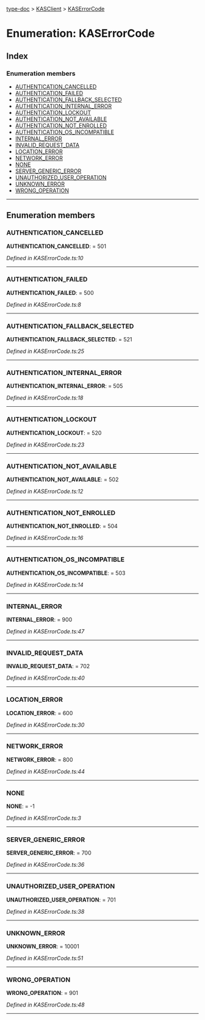 [type-doc](../README.md) > [KASClient](../modules/kasclient.md) > [KASErrorCode](../enums/kasclient.kaserrorcode.md)

# Enumeration: KASErrorCode

## Index

### Enumeration members

* [AUTHENTICATION_CANCELLED](kasclient.kaserrorcode.md#authentication_cancelled)
* [AUTHENTICATION_FAILED](kasclient.kaserrorcode.md#authentication_failed)
* [AUTHENTICATION_FALLBACK_SELECTED](kasclient.kaserrorcode.md#authentication_fallback_selected)
* [AUTHENTICATION_INTERNAL_ERROR](kasclient.kaserrorcode.md#authentication_internal_error)
* [AUTHENTICATION_LOCKOUT](kasclient.kaserrorcode.md#authentication_lockout)
* [AUTHENTICATION_NOT_AVAILABLE](kasclient.kaserrorcode.md#authentication_not_available)
* [AUTHENTICATION_NOT_ENROLLED](kasclient.kaserrorcode.md#authentication_not_enrolled)
* [AUTHENTICATION_OS_INCOMPATIBLE](kasclient.kaserrorcode.md#authentication_os_incompatible)
* [INTERNAL_ERROR](kasclient.kaserrorcode.md#internal_error)
* [INVALID_REQUEST_DATA](kasclient.kaserrorcode.md#invalid_request_data)
* [LOCATION_ERROR](kasclient.kaserrorcode.md#location_error)
* [NETWORK_ERROR](kasclient.kaserrorcode.md#network_error)
* [NONE](kasclient.kaserrorcode.md#none)
* [SERVER_GENERIC_ERROR](kasclient.kaserrorcode.md#server_generic_error)
* [UNAUTHORIZED_USER_OPERATION](kasclient.kaserrorcode.md#unauthorized_user_operation)
* [UNKNOWN_ERROR](kasclient.kaserrorcode.md#unknown_error)
* [WRONG_OPERATION](kasclient.kaserrorcode.md#wrong_operation)

---

## Enumeration members

<a id="authentication_cancelled"></a>

###  AUTHENTICATION_CANCELLED

**AUTHENTICATION_CANCELLED**:  = 501

*Defined in KASErrorCode.ts:10*

___
<a id="authentication_failed"></a>

###  AUTHENTICATION_FAILED

**AUTHENTICATION_FAILED**:  = 500

*Defined in KASErrorCode.ts:8*

___
<a id="authentication_fallback_selected"></a>

###  AUTHENTICATION_FALLBACK_SELECTED

**AUTHENTICATION_FALLBACK_SELECTED**:  = 521

*Defined in KASErrorCode.ts:25*

___
<a id="authentication_internal_error"></a>

###  AUTHENTICATION_INTERNAL_ERROR

**AUTHENTICATION_INTERNAL_ERROR**:  = 505

*Defined in KASErrorCode.ts:18*

___
<a id="authentication_lockout"></a>

###  AUTHENTICATION_LOCKOUT

**AUTHENTICATION_LOCKOUT**:  = 520

*Defined in KASErrorCode.ts:23*

___
<a id="authentication_not_available"></a>

###  AUTHENTICATION_NOT_AVAILABLE

**AUTHENTICATION_NOT_AVAILABLE**:  = 502

*Defined in KASErrorCode.ts:12*

___
<a id="authentication_not_enrolled"></a>

###  AUTHENTICATION_NOT_ENROLLED

**AUTHENTICATION_NOT_ENROLLED**:  = 504

*Defined in KASErrorCode.ts:16*

___
<a id="authentication_os_incompatible"></a>

###  AUTHENTICATION_OS_INCOMPATIBLE

**AUTHENTICATION_OS_INCOMPATIBLE**:  = 503

*Defined in KASErrorCode.ts:14*

___
<a id="internal_error"></a>

###  INTERNAL_ERROR

**INTERNAL_ERROR**:  = 900

*Defined in KASErrorCode.ts:47*

___
<a id="invalid_request_data"></a>

###  INVALID_REQUEST_DATA

**INVALID_REQUEST_DATA**:  = 702

*Defined in KASErrorCode.ts:40*

___
<a id="location_error"></a>

###  LOCATION_ERROR

**LOCATION_ERROR**:  = 600

*Defined in KASErrorCode.ts:30*

___
<a id="network_error"></a>

###  NETWORK_ERROR

**NETWORK_ERROR**:  = 800

*Defined in KASErrorCode.ts:44*

___
<a id="none"></a>

###  NONE

**NONE**:  =  -1

*Defined in KASErrorCode.ts:3*

___
<a id="server_generic_error"></a>

###  SERVER_GENERIC_ERROR

**SERVER_GENERIC_ERROR**:  = 700

*Defined in KASErrorCode.ts:36*

___
<a id="unauthorized_user_operation"></a>

###  UNAUTHORIZED_USER_OPERATION

**UNAUTHORIZED_USER_OPERATION**:  = 701

*Defined in KASErrorCode.ts:38*

___
<a id="unknown_error"></a>

###  UNKNOWN_ERROR

**UNKNOWN_ERROR**:  = 10001

*Defined in KASErrorCode.ts:51*

___
<a id="wrong_operation"></a>

###  WRONG_OPERATION

**WRONG_OPERATION**:  = 901

*Defined in KASErrorCode.ts:48*

___

